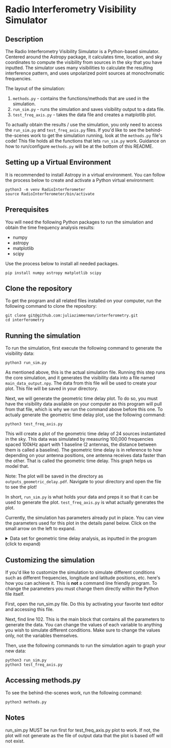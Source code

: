 # Radio Interferometry Visibility Simulator

## Description
The Radio Interferometry Visibility Simulator is a Python-based simulator. Centered around the Astropy package, it calculates time, location, and sky coordinates to compute the visibility from sources in the sky that you have inputted. The simulator uses many visibilities to calculate the resulting interference pattern, and uses unpolarized point sources at monochromatic frequencies.

The layout of the simulation:
1. `methods.py` - contains the functions/methods that are used in the simulation.
2. `run_sim.py` - runs the simulation and saves visibility output to a data file.
3. `test_freq_axis.py` - takes the data file and creates a matplotlib plot.

To actually obtain the results / use the simulation, you only need to access the `run_sim.py` and `test_freq_axis.py` files. If you'd like to see the behind-the-scenes work to get the simulation running, look at the `methods.py` file's code! This file holds all the functions that lets `run_sim.py` work. Guidance on how to run/configure `methods.py` will be at the bottom of this README.

## Setting up a Virtual Environment
It is recommended to install Astropy in a virtual environment. You can follow the process below to create and activate a Python virtual environment:

```
python3 -m venv RadioInterferometer
source RadioInterferometer/bin/activate
```

## Prerequisites
You will need the following Python packages to run the simulation and obtain the time frequency analysis results:
- numpy
- astropy
- matplotlib
- scipy

Use the process below to install all needed packages.

```
pip install numpy astropy matplotlib scipy
```

## Clone the repository
To get the program and all related files installed on your computer, run the following command to clone the repository:

```
git clone git@github.com:juliazimmerman/interferometry.git
cd interferometry
```

## Running the simulation

To run the simulation, first execute the following command to generate the visibility data:

```
python3 run_sim.py
```

As mentioned above, this is the actual simulation file. Running this step runs the core simulation, and it generates the visibility data into a file named `main_data_output.npy`. The data from this file will be used to create your plot. This file will be saved in your directory.

Next, we will generate the geometric time delay plot. To do so, you must have the visibility data available on your computer as this program will pull from that file, which is why we run the command above before this one. To actualy generate the geometric time delay plot, use the following command:

```
python3 test_freq_axis.py
```
This will create a plot of the geometric time delay of 24 sources instantiated in the sky. This data was simulated by measuring 100,000 frequencies spaced 100kHz apart with 1 baseline (2 antennas, the distance between them is called a baseline). The geometric time delay is in reference to how depending on your antenna positions, one antenna receives data faster than the other. That is called the geometric time delay. This graph helps us model that.

Note: The plot will be saved in the directory as `outputs_geometric_delay.pdf`. Navigate to your directory and open the file to see the plot!

In short, `run_sim.py` is what holds your data and preps it so that it can be used to generate the plot. `test_freq_axis.py` is what actually generates the plot.

Currently, the simulation has parameters already put in place. You can view the parameters used for this plot in the details panel below. Click on the small arrow on the left to expand. 

<details>
<summary> Data set for geometric time delay analysis, as inputted in the program (click to expand)</summary>

The visibility returned by the program is based on the following example input data:

| **Parameter**        | **Value**                                | **Description**                                 |
| :------------------- | :--------------------------------------- | :-----------------------------------------------|
| `amplitude`          | `1`                                      | Unit brightness for all point sources           |
| `time_info`          | `("2023-01-01 00:00:00,", 1, 1)`         | Start time, duration (in hrs), number of points |                      
| `freqs`              | `np.asarray([i*1e5 for i in range(0,100000)]) | Frequency in Hz                            |
| `positions_list`     | `[(0, 0, 0), (100, 0, 0)]`               | Antenna cordinates (in meters)                  |
| `source`             | `np.asarray([[lon, 0] for lon in np.linspace(-180, 165, 24)])`|Sources in ICRS frame       |
| `lon`, `lat`         | `(-50.6, 5)`                             | Longitude & latitude of antenna array           |

</details>

## Customizing the simulation
If you'd like to customize the simulation to simulate different conditions such as different frequencies, longitude and latitude positions, etc. here's how you can achieve it. This is **not** a command line friendly program. To change the parameters you must change them directly within the Python file itself.

First, open the run_sim.py file. Do this by activating your favorite text editor and accessing this file. 

Next, find line 102. This is the main block that contains all the parameters to generate the data. You can change the values of each variable to anything you wish to simulate different conditions. Make sure to change the values only, not the variables themselves. 

Then, use the following commands to run the simulation again to graph your new data:

```
python3 run_sim.py
python3 test_freq_axis.py
```

## Accessing methods.py
To see the behind-the-scenes work, run the following command:

```
python3 methods.py
```

## Notes
run_sim.py MUST be run first for test_freq_axis.py plot to work. If not, the plot will not generate as the file of output data that the plot is based off will not exist.
